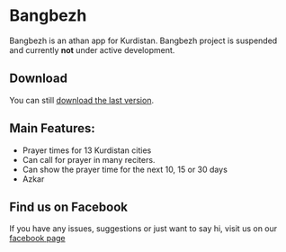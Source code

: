 # Bangbezh
Bangbezh is an athan app for Kurdistan. Bangbezh project is suspended and currently **not** under active development.

## Download
You can still [download the last version](https://github.com/encrypt0r/bangbezh-website/releases/download/v3.1/Bangbezh_Installer_3.1.exe).

## Main Features:
+ Prayer times for 13 Kurdistan cities
+ Can call for prayer in many reciters.
+ Can show the prayer time for the next 10, 15 or 30 days
+ Azkar

## Find us on Facebook
If you have any issues, suggestions or just want to say hi, visit us on our [facebook page](https://www.facebook.com/bangbezh)
